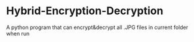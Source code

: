 # Hybrid-Encryption-Decryption
A python program that can encrypt&amp;decrypt all .JPG files in current folder when run
